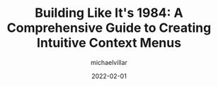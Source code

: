 ---
author: michaelvillar
date: 2022-02-01
draft: true
publisher: height_app
tags:
  - design
  - usability
target_url: https://height.app/blog/guide-to-build-context-menus
title: "Building Like It's 1984: A Comprehensive Guide to Creating Intuitive Context Menus"
---